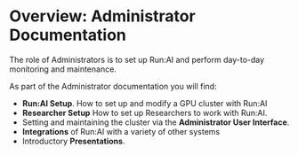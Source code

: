 # Overview: Administrator Documentation

The role of Administrators is to set up Run:AI and perform day-to-day monitoring and maintenance. 

As part of the Administrator documentation you will find:

* __Run:AI Setup__. How to set up and modify a GPU cluster with Run:AI
* __Researcher Setup__ How to set up Researchers to work with Run:AI.
* Setting and maintaining the cluster via the __Administrator User Interface__.
* __Integrations__ of Run:AI with a variety of other systems
* Introductory __Presentations__.